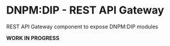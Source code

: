 # DNPM:DIP - REST API Gateway

REST API Gateway component to expose DNPM:DIP modules 

**WORK IN PROGRESS**

